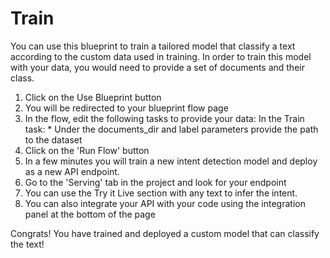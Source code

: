 # Train
You can use this blueprint to train a tailored model that classify a text according to the custom data used in training. In order to train this model with your data, you would need to provide a set of documents and their class.
1. Click on the Use Blueprint button
2. You will be redirected to your blueprint flow page
3. In the flow, edit the following tasks to provide your data:
In the Train task: * Under the documents_dir and label parameters provide the path to the dataset
4. Click on the 'Run Flow' button
5. In a few minutes you will train a new intent detection model and deploy as a new API endpoint.
6. Go to the 'Serving' tab in the project and look for your endpoint
7. You can use the Try it Live section with any text to infer the intent.
8. You can also integrate your API with your code using the integration panel at the bottom of the page

Congrats! You have trained and deployed a custom model that can classify the text!














